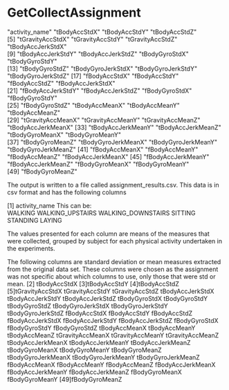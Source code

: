 GetCollectAssignment
====================

"activity_name"      "tBodyAccStdX"       "tBodyAccStdY"       "tBodyAccStdZ"      
 [5] "tGravityAccStdX"    "tGravityAccStdY"    "tGravityAccStdZ"    "tBodyAccJerkStdX"  
 [9] "tBodyAccJerkStdY"   "tBodyAccJerkStdZ"   "tBodyGyroStdX"      "tBodyGyroStdY"     
[13] "tBodyGyroStdZ"      "tBodyGyroJerkStdX"  "tBodyGyroJerkStdY"  "tBodyGyroJerkStdZ" 
[17] "fBodyAccStdX"       "fBodyAccStdY"       "fBodyAccStdZ"       "fBodyAccJerkStdX"  
[21] "fBodyAccJerkStdY"   "fBodyAccJerkStdZ"   "fBodyGyroStdX"      "fBodyGyroStdY"     
[25] "fBodyGyroStdZ"      "tBodyAccMeanX"      "tBodyAccMeanY"      "tBodyAccMeanZ"     
[29] "tGravityAccMeanX"   "tGravityAccMeanY"   "tGravityAccMeanZ"   "tBodyAccJerkMeanX" 
[33] "tBodyAccJerkMeanY"  "tBodyAccJerkMeanZ"  "tBodyGyroMeanX"     "tBodyGyroMeanY"    
[37] "tBodyGyroMeanZ"     "tBodyGyroJerkMeanX" "tBodyGyroJerkMeanY" "tBodyGyroJerkMeanZ"
[41] "fBodyAccMeanX"      "fBodyAccMeanY"      "fBodyAccMeanZ"      "fBodyAccJerkMeanX" 
[45] "fBodyAccJerkMeanY"  "fBodyAccJerkMeanZ"  "fBodyGyroMeanX"     "fBodyGyroMeanY"    
[49] "fBodyGyroMeanZ" 

The output is written to a file called assignment_results.csv.  This data is in csv format and has the following columns

[1]    activity_name
This can be:  
WALKING
WALKING_UPSTAIRS
WALKING_DOWNSTAIRS
SITTING
STANDING
LAYING

The values presented for each column are means of the measures that were collected, grouped by subject for each physical activity undertaken in the experiments. 

The following columns are standard deviation or mean measures extracted from the original data set.  These columns were chosen as the assignment was not specific about which columns to use, only those that were std or mean.
[2] tBodyAccStdX
[3]tBodyAccStdY
[4]tBodyAccStdZ
[5]tGravityAccStdX
tGravityAccStdY
tGravityAccStdZ
tBodyAccJerkStdX
tBodyAccJerkStdY
tBodyAccJerkStdZ
tBodyGyroStdX
tBodyGyroStdY
tBodyGyroStdZ
tBodyGyroJerkStdX
tBodyGyroJerkStdY
tBodyGyroJerkStdZ
fBodyAccStdX
fBodyAccStdY
fBodyAccStdZ
fBodyAccJerkStdX
fBodyAccJerkStdY
fBodyAccJerkStdZ
fBodyGyroStdX
fBodyGyroStdY
fBodyGyroStdZ
tBodyAccMeanX
tBodyAccMeanY
tBodyAccMeanZ
tGravityAccMeanX
tGravityAccMeanY
tGravityAccMeanZ
tBodyAccJerkMeanX
tBodyAccJerkMeanY
tBodyAccJerkMeanZ
tBodyGyroMeanX
tBodyGyroMeanY
tBodyGyroMeanZ
tBodyGyroJerkMeanX
tBodyGyroJerkMeanY
tBodyGyroJerkMeanZ
fBodyAccMeanX
fBodyAccMeanY
fBodyAccMeanZ
fBodyAccJerkMeanX
fBodyAccJerkMeanY
fBodyAccJerkMeanZ
fBodyGyroMeanX
fBodyGyroMeanY
[49]fBodyGyroMeanZ